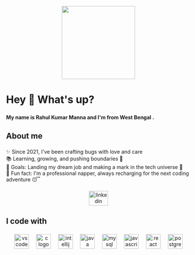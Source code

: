 <div align="center">
  <img height="200" src="https://media4.giphy.com/media/v1.Y2lkPTc5MGI3NjExZ2gzdHowY3JkdnV3OWJ5cm8waHlhaXdwa3o3emUzY3gwYjludTFmYSZlcD12MV9pbnRlcm5hbF9naWZfYnlfaWQmY3Q9Zw/f3iwJFOVOwuy7K6FFw/giphy.webp"  />
</div>

###

<h1 align="left">Hey 👋 What's up?</h1>

###

<h4 align="left">My name is Rahul Kumar Manna and I'm  from  West Bengal .</h4>

###

<h2 align="left">About me</h2>

###

<p align="left">✨ Since 2021, I've been crafting bugs with love and care <br>📚   Learning, growing, and pushing boundaries 🚀<br>🎯 Goals: Landing my dream job and making a mark in the tech universe 🚀<br>🎲 Fun fact:   I'm a professional napper, always recharging for the next coding adventure 😴</p>

###

<div align="center">
  <a href="https://www.linkedin.com/in/rahul-kumar-manna/" target="_blank">
    <img src="https://raw.githubusercontent.com/maurodesouza/profile-readme-generator/master/src/assets/icons/social/linkedin/default.svg" width="52" height="40" alt="linkedin logo"  />
  </a>
</div>

###

<h2 align="left">I code with</h2>

###

<div align="center">
  <img src="https://cdn.jsdelivr.net/gh/devicons/devicon/icons/vscode/vscode-original.svg" height="40" alt="vscode logo"  />
  <img width="12" />
  <img src="https://cdn.jsdelivr.net/gh/devicons/devicon/icons/c/c-original.svg" height="40" alt="c logo"  />
  <img width="12" />
  <img src="https://cdn.jsdelivr.net/gh/devicons/devicon/icons/intellij/intellij-original.svg" height="40" alt="intellij logo"  />
  <img width="12" />
  <img src="https://cdn.jsdelivr.net/gh/devicons/devicon/icons/java/java-original.svg" height="40" alt="java logo"  />
  <img width="12" />
  <img src="https://cdn.jsdelivr.net/gh/devicons/devicon/icons/mysql/mysql-original.svg" height="40" alt="mysql logo"  />
  <img width="12" />
  <img src="https://cdn.jsdelivr.net/gh/devicons/devicon/icons/javascript/javascript-original.svg" height="40" alt="javascript logo"  />
  <img width="12" />
  <img src="https://cdn.jsdelivr.net/gh/devicons/devicon/icons/react/react-original.svg" height="40" alt="react logo"  />
  <img width="12" />
  <img src="https://cdn.jsdelivr.net/gh/devicons/devicon/icons/postgresql/postgresql-original.svg" height="40" alt="postgresql logo"  />
</div>

###

